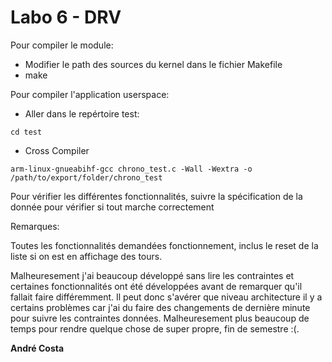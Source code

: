 # Labo 6 - DRV

Pour compiler le module:

- Modifier le path des sources du kernel dans le fichier Makefile
- make


Pour compiler l'application userspace:

- Aller dans le repértoire test: 

```
cd test
```
- Cross Compiler

```
arm-linux-gnueabihf-gcc chrono_test.c -Wall -Wextra -o /path/to/export/folder/chrono_test
```

Pour vérifier les différentes fonctionnalités, suivre la spécification de la donnée pour vérifier si tout marche correctement

Remarques:

Toutes les fonctionnalités demandées fonctionnement, inclus le reset de la liste si on est en affichage des tours.

Malheuresement j'ai beaucoup développé sans lire les contraintes et certaines fonctionnalités ont été développées avant de remarquer qu'il fallait faire différemment.
Il peut donc s'avérer que niveau architecture il y a certains problèmes car j'ai du faire des changements de dernière minute pour suivre les contraintes données.
Malheuresement plus beaucoup de temps pour rendre quelque chose de super propre, fin de semestre :(.

**André Costa**
